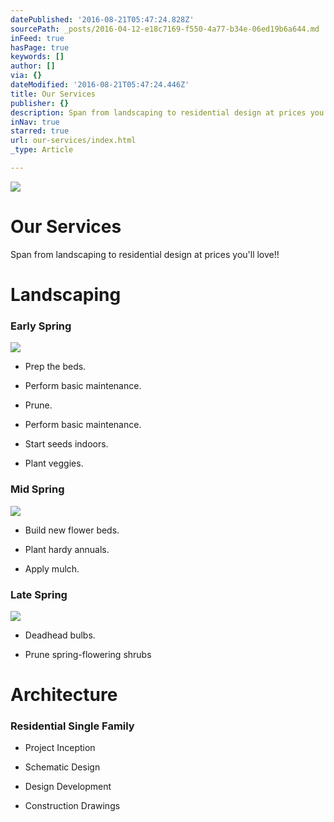 ```yaml
---
datePublished: '2016-08-21T05:47:24.828Z'
sourcePath: _posts/2016-04-12-e18c7169-f550-4a77-b34e-06ed19b6a644.md
inFeed: true
hasPage: true
keywords: []
author: []
via: {}
dateModified: '2016-08-21T05:47:24.446Z'
title: Our Services
publisher: {}
description: Span from landscaping to residential design at prices you'll love!!
inNav: true
starred: true
url: our-services/index.html
_type: Article

---
```

![](https://the-grid-user-content.s3-us-west-2.amazonaws.com/e9af949e-8f10-415f-a1a9-d7a00d8f38a3.jpg)

# Our Services

Span from landscaping to residential design at prices you'll love!!

# Landscaping

### Early Spring
![](https://the-grid-user-content.s3-us-west-2.amazonaws.com/244998a8-6adb-4370-a96f-bf963dc23080.jpg)

* Prep the beds.

* Perform basic maintenance.

* Prune.

* Perform basic maintenance.

* Start seeds indoors.

* Plant veggies.

### Mid Spring
![](https://the-grid-user-content.s3-us-west-2.amazonaws.com/d139d2b6-b317-42b2-a3a5-74cd4c75d621.jpg)

* Build new flower beds.

* Plant hardy annuals.

* Apply mulch.

### Late Spring
![](https://the-grid-user-content.s3-us-west-2.amazonaws.com/3ad0e935-f69d-481d-90b0-bab5dc7d7a3a.jpg)

* Deadhead bulbs.

* Prune spring-flowering shrubs

# Architecture

### Residential Single Family

* Project Inception

* Schematic Design

* Design Development

* Construction Drawings